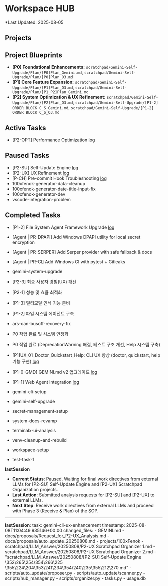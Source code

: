 # Workspace HUB

\*Last Updated: 2025-08-05

## Projects

## Project Blueprints

- **[P0] Foundational Enhancements:** `scratchpad/Gemini-Self-Upgrade/Plan/[P0]Plan_Gemini.md`, `scratchpad/Gemini-Self-Upgrade/Plan/[P0]Plan_O3.md`
- **[P1] Core Feature Expansion:** `scratchpad/Gemini-Self-Upgrade/Plan/[P1]Plan_O3.md`, `scratchpad/Gemini-Self-Upgrade/Plan/[P1_P2]Plan_Gemini.md`
- **[P2] System Optimization & UX Refinement:** `scratchpad/Gemini-Self-Upgrade/Plan/[P2]Plan_O3.md`, `scratchpad/Gemini-Self-Upgrade/[P1-2] ORDER BLOCK C_S_Gemini.md`, `scratchpad/Gemini-Self-Upgrade/[P1-2] ORDER BLOCK C_S_O3.md`

## Active Tasks

- [P2-OPT] Performance Optimization [log](docs/tasks/performance-optimization/log.md)


## Paused Tasks

- [P2-SU] Self-Update Engine [log](docs/tasks/self-update-engine/log.md)
- [P2-UX] UX Refinement [log](docs/tasks/ux-refinement/log.md)
- [P-CH] Pre-commit Hook Troubleshooting [log](docs/tasks/pre-commit-hook-troubleshooting/log.md)
- 100xfenok-generator-data-cleanup
- 100xfenok-generator-date-title-input-fix
- 100xfenok-generator-dev
- vscode-integration-problem

## Completed Tasks
- [P1-2] File System Agent Framework Upgrade [log](docs/tasks/file-agent-framework-upgrade/log.md)
- [Agent | PR-DPAPI] Add Windows DPAPI utility for local secret encryption
- [Agent | PR-SERPER] Add Serper provider with safe fallback & docs
- [Agent | PR-CI] Add Windows CI with pytest + Gitleaks

- gemini-system-upgrade

- [P2-3] 최종 사용자 경험(UX) 개선
- [P2-1] 성능 및 효율 최적화
- [P1-3] 멀티모달 인식 기능 준비
- [P1-2] 파일 시스템 에이전트 구축

- ars-can-busoff-recovery-fix
- P0 작업 완료 및 시스템 안정화
- P0 작업 완료 (DeprecationWarning 해결, 테스트 구조 개선, Help 시스템 구축)
- [P1]UX_01_Doctor_Quickstart_Help: CLI UX 향상 (doctor, quickstart, help 기능 구현) [log](docs/tasks/gemini-cli-ux-enhancement/log.md)
- [P1-0-GMD] GEMINI.md v2 업그레이드 [log](docs/tasks/gemini-md-v2/log.md)
- [P1-1] Web Agent Integration [log](docs/tasks/web-agent-integration/log.md)
- gemini-cli-setup
- gemini-self-upgrade
- secret-management-setup
- system-docs-revamp
- terminalx-ui-analysis
- venv-cleanup-and-rebuild
- workspace-setup
- test-task-1

__lastSession__

- **Current Status**: Paused. Waiting for final work directives from external LLMs for [P2-SU] Self-Update Engine and [P2-UX] Scratchpad Organization projects.
- **Last Action**: Submitted analysis requests for [P2-SU] and [P2-UX] to external LLMs.
- **Next Step**: Receive work directives from external LLMs and proceed with Phase 3 (Receive & Plan) of the SOP.
---
__lastSession__:
  task: gemini-cli-ux-enhancement
  timestamp: 2025-08-08T11:04:49.935146+00:00
  changed_files:
    - GEMINI.md
    - docs/proposals/Request_for_P2-UX_Analysis.md
    - docs/proposals/auto_update_20250808.md
    - projects/100xFenok
    - scratchpad/LLM_Answer/20250808/P2-UX Scratchpad Organizer 1.md
    - scratchpad/LLM_Answer/20250808/P2-UX Scratchpad Organizer 2.md
    - "scratchpad/LLM_Answer/20250808/[P2-SU] Self-Update Engine \352\265\254\354\266\225 \355\224\204\353\241\234\354\240\235\355\212\270.md"
    - scripts/auto_update/proposer.py
    - scripts/auto_update/scanner.py
    - scripts/hub_manager.py
    - scripts/organizer.py
    - tasks.py
    - usage.db
